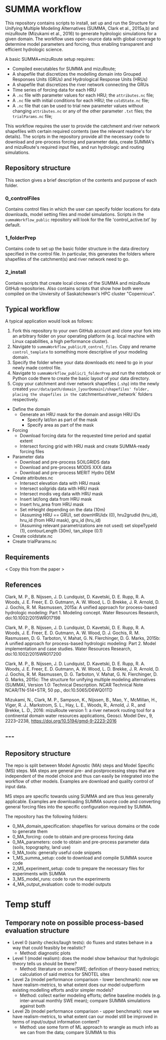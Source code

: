 # SUMMA workflow
This repository contains scripts to install, set up and run the Structure for Unifying Multiple Modeling Alternatives (SUMMA, Clark et al., 2015a,b) and mizuRoute (Mizukami et al., 2016) to generate hydrologic simulations for a given domain. The workflow uses open-source data with global coverage to determine model parameters and forcing, thus enabling transparent and efficient hydrologic science.

A basic SUMMA+mizuRoute setup requires:
- Compiled executables for SUMMA and mizuRoute;
- A shapefile that discretizes the modelling domain into Grouped Responses Units (GRUs) and Hydrological Response Units (HRUs)
- A shapefile that discretizes the river network connecting the GRUs
- Time series of forcing data for each HRU
- A `.nc` file with parameter values for each HRU; the `attributes.nc` file;
- A `.nc` file with initial conditions for each HRU; the `coldState.nc` file;
- A `.nc` file that can be used to trial new parameter values without changing `attributes.nc` or any of the other parameter `.txt` files; the `trialParams.nc` file;

This workflow requires the user to provide the catchment and river network shapefiles with certain required contents (see the relevant readme's for details). The scripts in the repository provide all the necessary code to download and pre-process forcing and parameter data, create SUMMA's and mizuRoute's required input files, and run hydrologic and routing simulations. 


## Repository structure
This section gives a brief description of the contents and purpose of each folder.

### 0_controlFiles
Contains control files in which the user can specify folder locations for data downloads, model setting files and model simulations. Scripts in the `summaWorkflow_public` repository will look for the file 'control_active.txt' by default.

### 1_folderPrep
Contains code to set up the basic folder structure in the data directory specified in the control file. In particular, this generates the folders where shapefiles of the catchment(s) and river network need to go.

### 2_install
Contains scripts that create local clones of the SUMMA and mizuRoute GitHub repositories. Also contains scripts that show how both were compiled on the Unviersity of Saskatchewan's HPC cluster "Copernicus".





## Typical workflow
A typical application would look as follows:

1. Fork this repository to your own GitHub account and clone your fork into an arbitrary folder on your operating platform (e.g. local machine with Linux capabilities, a high performance cluster). 
2. Navigate to `summaWorkflow_public/0_control_files`. Copy and rename `control_template` to something more descriptive of your modeling domain.
3. Specify the folder where your data downloads etc need to go in your newly made control file.
4. Navigate to `summaWorkflow_public/1_folderPrep` and run the notebook or Python code there to create the basic layout of your data directory.
5. Copy your catchment and river network shapefiles (`.shp`) into the newly created `your/data/path/domain_[yourDomain]/shapefiles' folder, placing the shapefiles in the `catchment` and `river_network` folders respectively.




- Define the domain
	- Generate an HRU mask for the domain and assign HRU IDs
		- Specify lat/lon as part of the mask
		- Specify area as part of the mask
- Forcing
	- Download forcing data for the requested time period and spatial extent
	- Intersect forcing grid with HRU mask and create SUMMA-ready forcing files 
- Parameter data
	- Download and pre-process SOILGRIDS data
	- Download and pre-process MODIS XXX data
	- Download and pre-process MERIT Hydro DEM
- Create attributes.nc
	- Intersect elevation data with HRU mask
	- Intersect soilgrids data with HRU mask
	- Intersect modis veg data with HRU mask
	- Insert lat/long data from HRU mask
	- Insert hru_area from HRU mask
	- Set mHeight depending on the data (10m)
	- (Assuming HRU == GRU), set downHRUidx (0), hru2grudid (hru_id), hru_id (from HRU mask), gru_id (hru_id) 
	- (Assuming relevant parametrizations are not used) set slopeTypeId (1), contourLength (30m), tan_slope (0.1)
- Create coldstate.nc
- Create trialParams.nc


## Requirements
< Copy this from the paper >


## References
Clark, M. P., B. Nijssen, J. D. Lundquist, D. Kavetski, D. E. Rupp, R. A. Woods, J. E. Freer, E. D. Gutmann, A. W. Wood, L. D. Brekke, J. R. Arnold, D. J. Gochis, R. M. Rasmussen, 2015a: A unified approach for process-based hydrologic modeling: Part 1. Modeling concept. Water Resources Research, doi:10.1002/2015WR017198

Clark, M. P., B. Nijssen, J. D. Lundquist, D. Kavetski, D. E. Rupp, R. A. Woods, J. E. Freer, E. D. Gutmann, A. W. Wood, D. J. Gochis, R. M. Rasmussen, D. G. Tarboton, V. Mahat, G. N. Flerchinger, D. G. Marks, 2015b: A unified approach for process-based hydrologic modeling: Part 2. Model implementation and case studies. Water Resources Research, doi:10.1002/2015WR017200

Clark, M. P., B. Nijssen, J. D. Lundquist, D. Kavetski, D. E. Rupp, R. A. Woods, J. E. Freer, E. D. Gutmann, A. W. Wood, L. D. Brekke, J. R. Arnold, D. J. Gochis, R. M. Rasmussen, D. G. Tarboton, V. Mahat, G. N. Flerchinger, D. G. Marks, 2015c: The structure for unifying multiple modeling alternatives (SUMMA), Version 1.0: Technical Description. NCAR Technical Note NCAR/TN-514+STR, 50 pp., doi:10.5065/D6WQ01TD

Mizukami, N., Clark, M. P., Sampson, K., Nijssen, B., Mao, Y., McMillan, H., Viger, R. J., Markstrom, S. L., Hay, L. E., Woods, R., Arnold, J. R., and Brekke, L. D., 2016: mizuRoute version 1: a river network routing tool for a continental domain water resources applications, Geosci. Model Dev., 9, 2223–2238, https://doi.org/10.5194/gmd-9-2223-2016

## --- ##

## Repository structure
The repo is split between Model Agnostic (MA) steps and Model Specific (MS) steps. MA steps are general pre- and postprocessing steps that are independent of the model choice and thus can easily be integrated into the workflow of other models. Examples are download and quality control of input data.

MS steps are specific towards using SUMMA and are thus less generally applicable. Examples are downloading SUMMA source code and converting general forcing files into the specific configuration required by SUMMA.

The repository has the following folders:
- 0_MA_domain_specification: shapefiles for various domains or the code to generate them
- 0_MA_forcing: code to obtain and pre-process forcing data
- 0_MA_parameters: code to obtain and pre-process parameter data (soils, topography, land use)
- 0_MA_tools: generally useful code snippets
- 1_MS_summa_setup: code to download and compile SUMMA source code
- 2_MS_experiment_setup: code to prepare the necessary files for experiments with SUMMA
- 3_MS_model_runs: code to run the experiments
- 4_MA_output_evaluation: code to model outputs



# Temp stuff
## Temporary note on possible process-based evaluation structure
- Level 0 (sanity checks/laugh tests): do fluxes and states behave in a way that could feasibly be realistic?
  - Method: diagnostic plots
- Level 1 (model realism): does the model show behaviour that hydrologic theory tells us should be there?
  - Method: literature on snow/SWE; definition of theory-based metrics; calculation of said metrics for SNOTEL sites
- Level 2a (model performance comparison - lower benchmark): now we have realism-metrics, to what extent does our model outperform existing modelling efforts and/or simpler models?
  - Method: collect earlier modeling efforts; define baseline models (e.g. inter-annual monthly SWE mean); compare SUMMA simulations against both
- Level 2b (model performance comparison - upper benchmark): now we have realism-metrics, to what extent can our model still be improved in terms of input/output information content?
  - Method: use some form of ML approach to wrangle as much info as we can from the data; compare SUMMA to this




